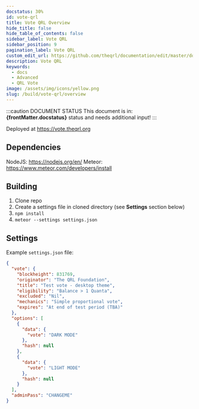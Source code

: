 ```yaml
---
docstatus: 30%
id: vote-qrl
title: Vote QRL Overview
hide_title: false
hide_table_of_contents: false
sidebar_label: Vote QRL
sidebar_position: 9
pagination_label: Vote QRL
custom_edit_url: https://github.com/theqrl/documentation/edit/master/docs/basics/what-is-qrl.md
description: Vote QRL
keywords:
  - docs
  - Advanced
  - QRL Vote
image: /assets/img/icons/yellow.png
slug: /build/vote-qrl/overview
---
```


:::caution DOCUMENT STATUS 
<span>This document is in: <b>{frontMatter.docstatus}</b> status and needs additional input!</span>
:::


Deployed at <https://vote.theqrl.org>

## Dependencies

NodeJS: <https://nodejs.org/en/>
Meteor: <https://www.meteor.com/developers/install>

## Building

1. Clone repo
2. Create a settings file in cloned directory (see **Settings** section below)
3. ```npm install```
4. ```meteor --settings settings.json```

## Settings

Example ```settings.json``` file:

```json
{
  "vote": {
    "blockheight": 831769,
    "originator": "The QRL Foundation",
    "title": "Test vote - desktop theme",
    "eligibility": "Balance > 1 Quanta",
    "excluded": "Nil",
    "mechanics": "Simple proportional vote",
    "expires": "At end of test period (TBA)"
  },
  "options": [
    {
      "data": {
        "vote": "DARK MODE"
      },
      "hash": null
    },
    {
      "data": {
        "vote": "LIGHT MODE"
      },
      "hash": null
    }
  ],
  "adminPass": "CHANGEME"
}
```
